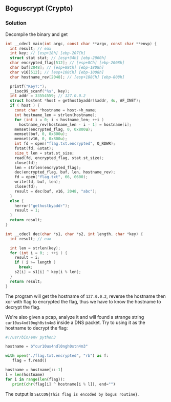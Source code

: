 ## Boguscrypt (Crypto)

### Solution

Decompile the binary and get
```c
int __cdecl main(int argc, const char **argv, const char **envp) {
  int result; // eax
  int key; // [esp+18h] [ebp-207Ch]
  struct stat stat; // [esp+34h] [ebp-2060h]
  char encrypted_flag[512]; // [esp+8Ch] [ebp-2008h]
  char buf[2048]; // [esp+88Ch] [ebp-1808h]
  char v16[512]; // [esp+108Ch] [ebp-1008h]
  char hostname_rev[2048]; // [esp+188Ch] [ebp-808h]

  printf("Key?:");
  __isoc99_scanf("%s", key);
  int addr = 33554559; // 127.0.0.2
  struct hostent *host = gethostbyaddr(&addr, 4u, AF_INET);
  if ( host ) {
    const char *hostname = host->h_name;
    int hostname_len = strlen(hostname);
    for (int i = 0; i < hostname_len; ++i )
      hostname_rev[hostname_len - i - 1] = hostname[i];
    memset(encrypted_flag, 0, 0x800u);
    memset(buf, 0, 0x800u);
    memset(v16, 0, 0x800u);
    int fd = open("flag.txt.encrypted", O_RDWR);
    fstat(fd, &stat);
    size_t len = stat.st_size;
    read(fd, encrypted_flag, stat.st_size);
    close(fd);
    len = strlen(encrypted_flag);
    dec(encrypted_flag, buf, len, hostname_rev);
    fd = open("flag.txt", 66, 0600);
    write(fd, buf, len);
    close(fd);
    result = dec(buf, v16, 2048, "abc");
  }
  else {
    herror("gethostbyaddr");
    result = 1;
  }
  return result;
}

int __cdecl dec(char *s1, char *s2, int length, char *key) {
  int result; // eax

  int len = strlen(key);
  for (int i = 0; ; ++i ) {
    result = i;
    if ( i >= length )
      break;
    s2[i] = s1[i] ^ key[i % len];
  }
  return result;
}
```
The program will get the hostname of `127.0.0.2`, reverse the hostname then xor with flag to encrypted the flag, thus we have to know the hostname to decrypt the flag.

We're also given a pcap, analyze it and will found a strange string `cur10us4ndl0ngh0stn4m3` inside a DNS packet.
Try to using it as the hostname to decrypt the flag:
```python
#!/usr/bin/env python3

hostname = b"cur10us4ndl0ngh0stn4m3"

with open("./flag.txt.encrypted", "rb") as f:
   flag = f.read()

hostname = hostname[::-1]
l = len(hostname)
for i in range(len(flag)):
   print(chr(flag[i] ^ hostname[i % l]), end="")
```

The output is `SECCON{This flag is encoded by bogus routine}`.
